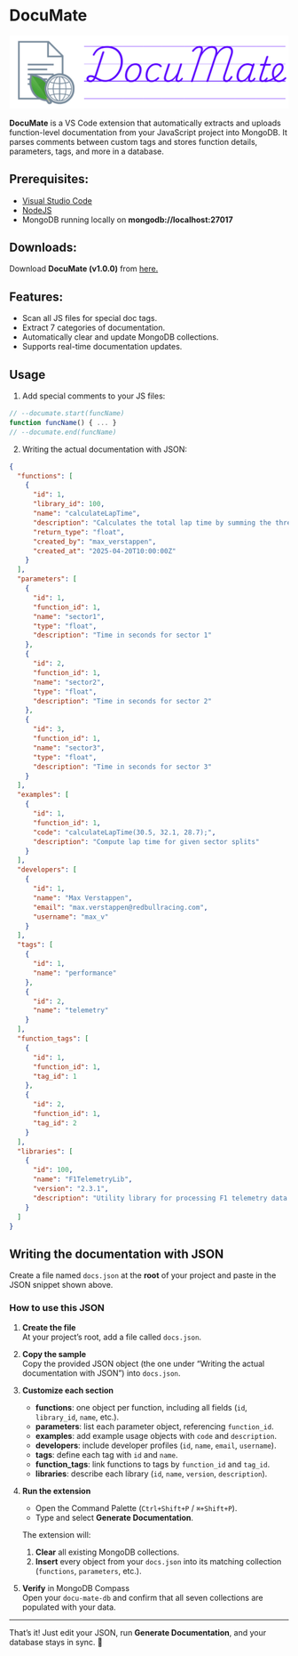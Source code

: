 # DocuMate

<img src="./assets/documate_banner.png" alt="DocuMate Banner" width="700">

**DocuMate** is a VS Code extension that automatically extracts and uploads function-level documentation from your JavaScript project into MongoDB. It parses comments between custom tags and stores function details, parameters, tags, and more in a database.

## Prerequisites:
- <a href="https://code.visualstudio.com/" target="blank">Visual Studio Code</a>
- <a href="https://nodejs.org/en/" target="blank">NodeJS</a>
- MongoDB running locally on **mongodb://localhost:27017**

## Downloads:
Download **DocuMate (v1.0.0)** from <a href="https://drive.google.com/file/d/1kV7xLrz04z5wD6kOXAFY3KgAZqTDcKyB/view?usp=sharing">here.</a>

## Features:
- Scan all JS files for special doc tags.
- Extract 7 categories of documentation.
- Automatically clear and update MongoDB collections.
- Supports real-time documentation updates.

## Usage

1. Add special comments to your JS files:

```js
// --documate.start(funcName)
function funcName() { ... }
// --documate.end(funcName)
```

2. Writing the actual documentation with JSON:

```json
{
  "functions": [
    {
      "id": 1,
      "library_id": 100,
      "name": "calculateLapTime",
      "description": "Calculates the total lap time by summing the three sector times.",
      "return_type": "float",
      "created_by": "max_verstappen",
      "created_at": "2025-04-20T10:00:00Z"
    }
  ],
  "parameters": [
    {
      "id": 1,
      "function_id": 1,
      "name": "sector1",
      "type": "float",
      "description": "Time in seconds for sector 1"
    },
    {
      "id": 2,
      "function_id": 1,
      "name": "sector2",
      "type": "float",
      "description": "Time in seconds for sector 2"
    },
    {
      "id": 3,
      "function_id": 1,
      "name": "sector3",
      "type": "float",
      "description": "Time in seconds for sector 3"
    }
  ],
  "examples": [
    {
      "id": 1,
      "function_id": 1,
      "code": "calculateLapTime(30.5, 32.1, 28.7);",
      "description": "Compute lap time for given sector splits"
    }
  ],
  "developers": [
    {
      "id": 1,
      "name": "Max Verstappen",
      "email": "max.verstappen@redbullracing.com",
      "username": "max_v"
    }
  ],
  "tags": [
    {
      "id": 1,
      "name": "performance"
    },
    {
      "id": 2,
      "name": "telemetry"
    }
  ],
  "function_tags": [
    {
      "id": 1,
      "function_id": 1,
      "tag_id": 1
    },
    {
      "id": 2,
      "function_id": 1,
      "tag_id": 2
    }
  ],
  "libraries": [
    {
      "id": 100,
      "name": "F1TelemetryLib",
      "version": "2.3.1",
      "description": "Utility library for processing F1 telemetry data."
    }
  ]
}

```
## Writing the documentation with JSON

Create a file named `docs.json` at the **root** of your project and paste in the JSON snippet shown above.

### How to use this JSON

1. **Create the file**  
   At your project’s root, add a file called `docs.json`.

2. **Copy the sample**  
   Copy the provided JSON object (the one under “Writing the actual documentation with JSON”) into `docs.json`.

3. **Customize each section**  
   - **functions**: one object per function, including all fields (`id`, `library_id`, `name`, etc.).  
   - **parameters**: list each parameter object, referencing `function_id`.  
   - **examples**: add example usage objects with `code` and `description`.  
   - **developers**: include developer profiles (`id`, `name`, `email`, `username`).  
   - **tags**: define each tag with `id` and `name`.  
   - **function_tags**: link functions to tags by `function_id` and `tag_id`.  
   - **libraries**: describe each library (`id`, `name`, `version`, `description`).

4. **Run the extension**  
   - Open the Command Palette (`Ctrl+Shift+P` / `⌘+Shift+P`).  
   - Type and select **Generate Documentation**.  

   The extension will:
   1. **Clear** all existing MongoDB collections.  
   2. **Insert** every object from your `docs.json` into its matching collection (`functions`, `parameters`, etc.).

5. **Verify** in MongoDB Compass  
   Open your `docu-mate-db` and confirm that all seven collections are populated with your data.

---

That’s it! Just edit your JSON, run **Generate Documentation**, and your database stays in sync. 🚀  
